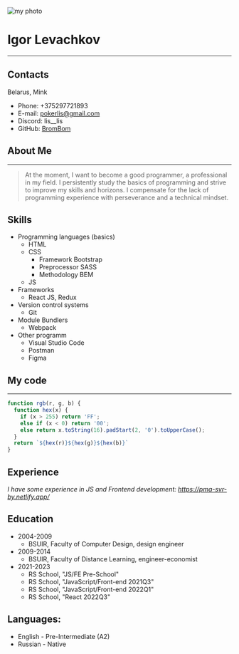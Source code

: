 ![my photo](https://sun9-60.userapi.com/impg/c858420/v858420746/1487e0/HTog9vWpij8.jpg?size=736x660&quality=96&sign=4192f384970ac7cad847e8f8aea2cf88&type=album)
# **Igor Levachkov**
---
## Contacts
 Belarus, Mink
* Phone: +375297721893
* E-mail: <pokerlis@gmail.com>
* Discord: lis__lis
* GitHub: [BromBom](https://github.com/BromBom)

## About Me
---
>At the moment, I want to become a good programmer, a professional in my field. I persistently study the basics of programming and strive to improve my skills and horizons. I compensate for the lack of programming experience with perseverance and a technical mindset.

## Skills
* Programming languages (basics)
  + HTML
  + CSS
    - Framework Bootstrap
    - Preprocessor SASS
    - Methodology BEM
  + JS
* Frameworks
  + React JS, Redux
* Version control systems
  + Git
* Module Bundlers
  + Webpack
* Other programm
  + Visual Studio Code
  + Postman
  + Figma

## My code
---
```js
function rgb(r, g, b) {
  function hex(x) {
    if (x > 255) return 'FF';
    else if (x < 0) return '00';
    else return x.toString(16).padStart(2, '0').toUpperCase();
  }
  return `${hex(r)}${hex(g)}${hex(b)}`
}
```
## Experience
_I have some experience in JS and Frontend development: <https://pma-svr-by.netlify.app/>_ 
## Education
* 2004-2009
  + BSUIR, Faculty of Computer Design, design engineer
* 2009-2014
  + BSUIR, Faculty of Distance Learning, engineer-economist
* 2021-2023
  + RS School, "JS/FE Pre-School"
  + RS School, "JavaScript/Front-end 2021Q3"
  + RS School, "JavaScript/Front-end 2022Q1"
  + RS School, "React 2022Q3"

## Languages:
* English - Pre-Intermediate (A2)
* Russian - Native